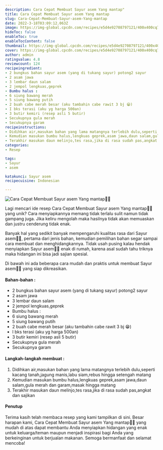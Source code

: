 ```yaml
---
description: Cara Cepat Membuat Sayur asem Yang mantap"
title: Cara Cepat Membuat Sayur asem Yang mantap
slug: Cara-Cepat-Membuat-Sayur-asem-Yang-mantap
date: 2022-3-18T03:09:12.063Z
image: https://img-global.cpcdn.com/recipes/e5d4e92708797121/400x400cq70/photo.jpg
hideToc: false
enableToc: true
enableTocContent: false
thumbnail: https://img-global.cpcdn.com/recipes/e5d4e92708797121/400x400cq70/photo.jpg
cover: https://img-global.cpcdn.com/recipes/e5d4e92708797121/400x400cq70/photo.jpg
author: admin
ratingvalue: 4.8
reviewcount: 124
recipeingredient:
- 2 bungkus bahan sayur asem (yang di tukang sayur) potong2 sayur
- 2 asam jawa
- 3 lembar daun salam
- 2 jempol lengkuas,geprek
- Bumbu halus :
- 6 siung bawang merah
- 5 siung bawang putih
- 2 buah cabe merah besar (aku tambahin cabe rawit 3 bj 😁)
- I bks terasi (aku yg harga 500an)
- 3 butir kemiri (resep asli 5 butir)
- Secukupnya gula merah
- Secukupnya garam
recipeinstructions:
- Didihkan air,masukan bahan yang lama matangnya terlebih dulu,seperti kacang tanah,jagung manis,labu siam,rebus hingga setengah matang
- Kemudian masukan bumbu halus,lengkuas geprek,asam jawa,daun salam,gula merah dan garam,masak hingga matang
- Terakhir masukan daun melinjo,tes rasa,jika di rasa sudah pas,angkat dan sajikan
categories:
- Resep

tags:
- Sayur
- asem

katakunci: Sayur asem
recipecuisine: Indonesian

---
```


![Cara Cepat Membuat Sayur asem Yang mantap👩‍🍳](https://img-global.cpcdn.com/recipes/e5d4e92708797121/400x400cq70/photo.jpg)

Lagi mencari ide resep Cara Cepat Membuat Sayur asem Yang mantap👩‍🍳 yang unik? Cara menyiapkannya memang tidak terlalu sulit namun tidak gampang juga. Jika keliru mengolah maka hasilnya tidak akan memuaskan dan justru cenderung tidak enak.

Banyak hal yang sedikit banyak mempengaruhi kualitas rasa dari Sayur asem👩‍🍳, pertama dari jenis bahan, kemudian pemilihan bahan segar sampai cara membuat dan menghidangkannya. Tidak usah pusing kalau hendak menyiapkan Sayur asem👩‍🍳 enak di rumah, karena asal sudah tahu triknya maka hidangan ini bisa jadi sajian spesial.

Di bawah ini ada beberapa cara mudah dan praktis untuk membuat Sayur asem👩‍🍳 yang siap dikreasikan.

<!--inarticleads1-->

#### Bahan-bahan :

- 2 bungkus bahan sayur asem (yang di tukang sayur) potong2 sayur
- 2 asam jawa
- 3 lembar daun salam
- 2 jempol lengkuas,geprek
- Bumbu halus :
- 6 siung bawang merah
- 5 siung bawang putih
- 2 buah cabe merah besar (aku tambahin cabe rawit 3 bj 😁)
- I bks terasi (aku yg harga 500an)
- 3 butir kemiri (resep asli 5 butir)
- Secukupnya gula merah
- Secukupnya garam

<!--inarticleads2-->

#### Langkah-langkah membuat :

1. Didihkan air,masukan bahan yang lama matangnya terlebih dulu,seperti kacang tanah,jagung manis,labu siam,rebus hingga setengah matang
1. Kemudian masukan bumbu halus,lengkuas geprek,asam jawa,daun salam,gula merah dan garam,masak hingga matang
1. Terakhir masukan daun melinjo,tes rasa,jika di rasa sudah pas,angkat dan sajikan

#### Penutup

Terima kasih telah membaca resep yang kami tampilkan di sini. Besar harapan kami, Cara Cepat Membuat Sayur asem Yang mantap👩‍🍳 yang mudah di atas dapat membantu Anda menyiapkan hidangan yang enak untuk keluarga/teman maupun menjadi inspirasi bagi Anda yang berkeinginan untuk berjualan makanan. Semoga bermanfaat dan selamat mencoba!